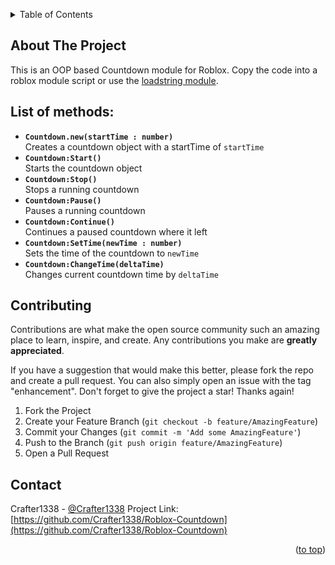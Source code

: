 <a name="readme-top"></a>

<!-- TABLE OF CONTENTS -->
<details>
  <summary>Table of Contents</summary>
  <ol>
    <li>
      <a href="#about-the-project">About The Project</a>
    </li>
    <li><a href="#list-of-methods">List of Methods</a></li>
    <li><a href="#contributing">Contributing</a></li>
    <li><a href="#contact">Contact</a></li>
  </ol>
</details>

<!-- ABOUT THE PROJECT -->
## About The Project

This is an OOP based Countdown module for Roblox.
Copy the code into a roblox module script or use the <a href="module.lua">loadstring module</a>.

<!-- LIST OF METHODS -->
## List of methods:
* **`Countdown.new(startTime : number)`** <br>
Creates a countdown object with a startTime of `startTime`
* **`Countdown:Start()`** <br>
Starts the countdown object
* **`Countdown:Stop()`** <br>
Stops a running countdown
* **`Countdown:Pause()`** <br>
Pauses a running countdown
* **`Countdown:Continue()`** <br>
Continues a paused countdown where it left
* **`Countdown:SetTime(newTime : number)`** <br>
Sets the time of the countdown to `newTime`
* **`Countdown:ChangeTime(deltaTime)`** <br>
Changes current countdown time by `deltaTime`

<!-- CONTRIBUTING -->
## Contributing

Contributions are what make the open source community such an amazing place to learn, inspire, and create. Any contributions you make are **greatly appreciated**.

If you have a suggestion that would make this better, please fork the repo and create a pull request. You can also simply open an issue with the tag "enhancement".
Don't forget to give the project a star! Thanks again!

1. Fork the Project
2. Create your Feature Branch (`git checkout -b feature/AmazingFeature`)
3. Commit your Changes (`git commit -m 'Add some AmazingFeature'`)
4. Push to the Branch (`git push origin feature/AmazingFeature`)
5. Open a Pull Request


<!-- CONTACT -->
## Contact

Crafter1338 - [@Crafter1338](https://twitter.com/Crafter1338)
Project Link: [https://github.com/Crafter1338/Roblox-Countdown](https://github.com/Crafter1338/Roblox-Countdown)

<p align="right">(<a href="#readme-top">to top</a>)</p>
